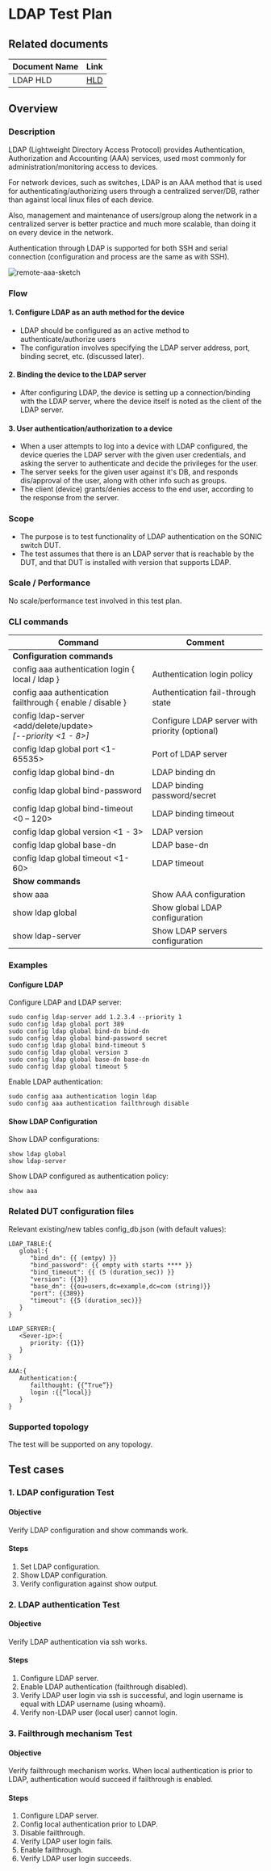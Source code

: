 # LDAP Test Plan

## Related documents

| **Document Name** | **Link** |
|-------------------|----------|
| LDAP HLD | [HLD](https://github.com/sonic-net/SONiC/tree/master/doc/aaa/ldap/hld_ldap.md)|

## Overview

### Description

LDAP (Lightweight Directory Access Protocol) provides Authentication, Authorization and Accounting (AAA) services, used
most commonly for administration/monitoring access to devices.

For network devices, such as switches, LDAP is an AAA method that is used for authenticating/authorizing users through a
centralized server/DB, rather than against local linux files of each device.

Also, management and maintenance of users/group along the network in a centralized server is better practice and much
more scalable, than doing it on every device in the network.

Authentication through LDAP is supported for both SSH and serial connection (configuration and process are the same as
with SSH).

![remote-aaa-sketch](remote-aaa-sketch.png)

### Flow

#### 1. Configure LDAP as an auth method for the device

* LDAP should be configured as an active method to authenticate/authorize users
* The configuration involves specifying the LDAP server address, port, binding secret, etc. (discussed later).

#### 2. Binding the device to the LDAP server

* After configuring LDAP, the device is setting up a connection/binding with the LDAP server, where the device itself is
  noted as the client of the LDAP server.

#### 3. User authentication/authorization to a device

* When a user attempts to log into a device with LDAP configured, the device queries the LDAP server with the given user
  credentials, and asking the server to authenticate and decide the privileges for the user.
* The server seeks for the given user against it's DB, and responds dis/approval of the user, along with other info such
  as groups.
* The client (device) grants/denies access to the end user, according to the response from the server.

### Scope

* The purpose is to test functionality of LDAP authentication on the SONIC switch DUT.
* The test assumes that there is an LDAP server that is reachable by the DUT, and that DUT is installed with version
  that supports LDAP.

### Scale / Performance

No scale/performance test involved in this test plan.

### CLI commands

| **Command**                                                           | **Comment**  |
|-----------------------------------------------------------------------|-------------|
| **Configuration commands**                                            |
| config aaa authentication login { local / ldap }                      | Authentication login policy |
| config aaa authentication failthrough { enable / disable }            | Authentication fail-through state |
| config ldap-server <add/delete/update> <ADDRESS> [--priority <1 - 8>] | Configure LDAP server with priority (optional)   |
| config ldap global port <1-65535>                                     | Port of LDAP server   |
| config ldap global bind-dn <TEXT>                                     | LDAP binding dn |
| config ldap global bind-password <TEXT>                               | LDAP binding password/secret   |
| config ldap global bind-timeout <0 – 120>                             | LDAP binding timeout  |
| config ldap global version <1 - 3>                                    | LDAP version |
| config ldap global base-dn <TEXT>                                     | LDAP base-dn |
| config ldap global timeout <1-60>                                     | LDAP timeout |
| **Show commands**                                                     |
| show aaa                                                              | Show AAA configuration   |
| show ldap global                                                      | Show global LDAP configuration  |
| show ldap-server                                                      | Show LDAP servers configuration  |

### Examples

#### Configure LDAP

Configure LDAP and LDAP server:

```
sudo config ldap-server add 1.2.3.4 --priority 1
sudo config ldap global port 389
sudo config ldap global bind-dn bind-dn
sudo config ldap global bind-password secret
sudo config ldap global bind-timeout 5
sudo config ldap global version 3
sudo config ldap global base-dn base-dn
sudo config ldap global timeout 5
```

Enable LDAP authentication:

```
sudo config aaa authentication login ldap
sudo config aaa authentication failthrough disable
```

#### Show LDAP Configuration

Show LDAP configurations:

```
show ldap global
show ldap-server
```

Show LDAP configured as authentication policy:

```
show aaa
```

### Related DUT configuration files

Relevant existing/new tables config_db.json (with default values):

```
LDAP_TABLE:{
   global:{
      "bind_dn": {{ (emtpy) }}
      "bind_password": {{ empty with starts **** }}
      "bind_timeout": {{ (5 (duration_sec)) }}
      "version": {{3}}
      "base_dn": {{ou=users,dc=example,dc=com (string)}}
      "port": {{389}}
      "timeout": {{5 (duration_sec)}}
   }
}

LDAP_SERVER:{
   <Sever-ip>:{
      priority: {{1}}
   }
}

AAA:{
   Authentication:{
      failthought: {{“True”}}
      login :{{“local}}
   }
}
```

### Supported topology

The test will be supported on any topology.

## Test cases

### 1. LDAP configuration Test

#### Objective

Verify LDAP configuration and show commands work.

#### Steps

1. Set LDAP configuration.
2. Show LDAP configuration.
3. Verify configuration against show output.

### 2. LDAP authentication Test

#### Objective

Verify LDAP authentication via ssh works.

#### Steps

1. Configure LDAP server.
2. Enable LDAP authentication (failthrough disabled).
3. Verify LDAP user login via ssh is successful, and login username is equal with LDAP username (using whoami).
4. Verify non-LDAP user (local user) cannot login.

### 3. Failthrough mechanism Test

#### Objective

Verify failthrough mechanism works.
When local authentication is prior to LDAP, authentication would succeed if failthrough is enabled.

#### Steps

1. Configure LDAP server.
2. Config local authentication prior to LDAP.
3. Disable failthrough.
4. Verify LDAP user login fails.
5. Enable failthrough.
6. Verify LDAP user login succeeds.
